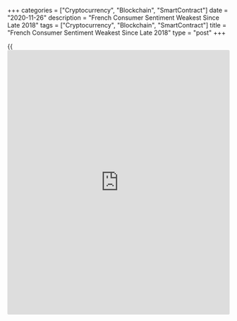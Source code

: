 +++
categories = ["Cryptocurrency", "Blockchain", "SmartContract"]
date = "2020-11-26"
description = "French Consumer Sentiment Weakest Since Late 2018"
tags = ["Cryptocurrency", "Blockchain", "SmartContract"]
title = "French Consumer Sentiment Weakest Since Late 2018"
type = "post"
+++

{{<iframe id="large-banner" src="https://www.bounty.group/#slide=24.0" width="100%" height="600" scrolling="no" style="border: 0px solid rgb(216, 221, 230); border-radius: 3px;">}}

French consumer confidence weakened to the lowest in nearly two years in
November, survey results from the statistical office Insee showed on
Thursday.

The consumer confidence index fell more-than-expected to 90 in November
from 94 in October. This was the lowest since December 2018, when the
score was 88. The expected score was 92.0.

Households were less optimistic concerning their future financial
situation. The corresponding balance lost five points to -14.
Conversely, their opinion about past financial situation was stable at
-15.

The survey showed that the share of households considering it is a
suitable time to make major purchases decreased markedly, with the
corresponding indicator declining eight points to -27, which was the
lowest level since last May.

Assessment about current saving capacity weakened in November, as the
index dropped three points to 22. Meanwhile, the indicator measuring
consumers view about their future saving capacity remained unchanged at
6.

The share of households considering it is a suitable time to save has
increased further. The index gained three points to 35.

Households' view about the future standard of living in France declined
again in November, with the index easing nine points -65. At the same
time, the index for past standard of living dropped moderately by three
points to -69.

As unemployment fear increased among households, the indicator for
unemployment in coming twelve months rose to 78, the highest since 2013,
from 74 in October.  
  
Households considering that prices will be on the rise during the next
twelve months have been much more numerous than the previous month, the
survey showed. The corresponding balance gained eight points -23.

For comments and feedback [contact](https://www.playgroundfx.com/contact/): editorial@rtt[news](https://www.letsplayfx.com/blog/forex-news-website/).com

[Economic News][1]

 **What parts of the world are seeing the best (and worst) economic
performances lately? Click[here][2] to check out our [Econ Scorecard][2]
and find out! See up-to-the-moment [ranking](https://www.playgroundfx.com/blog/crypto-exchange-ranking/)s for the best and worst
performers in [GDP][3], [unemployment rate][4], [inflation][5] and much
more.**

   1. www.rtt[news](https://www.letsplayfx.com/blog/forex-news-website/).com/Content/EconomicNews.aspx
   2. www.rtt[news](https://www.letsplayfx.com/blog/forex-news-website/).com/economic-scorecard/world-rank/industrial-production/highest-performance.aspx
   3. www.rtt[news](https://www.letsplayfx.com/blog/forex-news-website/).com/economic-scorecard/world-rank/GDP/highest-performance.aspx
   4. www.rtt[news](https://www.letsplayfx.com/blog/forex-news-website/).com/economic-scorecard/world-rank/unemployment-rate/lowest-performance.aspx
   5. www.rtt[news](https://www.letsplayfx.com/blog/forex-news-website/).com/economic-scorecard/world-rank/CPI/highest-performance.aspx